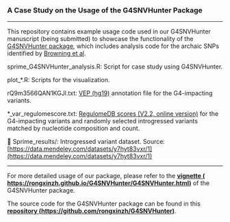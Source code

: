 ### A Case Study on the Usage of the G4SNVHunter Package

***

This repository contains example usage code used in our G4SNVHunter 
manuscript (being submitted) to showcase the functionality 
of the [G4SNVHunter package](https://github.com/rongxinzh/G4SNVHunter), 
which includes analysis code for the archaic SNPs identified by 
[Browning  et al](https://doi.org/10.1016/j.cell.2018.02.031).

sprime_G4SNVHunter_analysis.R: Script for case study using G4SNVHunter.

plot_*.R: Scripts for the visualization.

rQ9m3566QAN1KGJl.txt: [VEP (hg19)](https://grch37.ensembl.org/Tools/VEP) annotation file for the G4-impacting variants.

*_var_regulomescore.txt: [RegulomeDB scores (V2.2, online version)](https://regulomedb.org/regulome-search/) 
for the G4-impacting variants and randomly selected introgressed variants matched by 
nucleotide composition and count.

📁 Sprime_results/: Introgressed variant dataset. Source: [https://data.mendeley.com/datasets/y7hyt83vxr/1](https://data.mendeley.com/datasets/y7hyt83vxr/1)

***

For more detailed usage of our package, please refer to the **[vignette (
https://rongxinzh.github.io/G4SNVHunter/G4SNVHunter.html)](
https://rongxinzh.github.io/G4SNVHunter/G4SNVHunter.html)** of
the G4SNVHunter package.

The source code for the G4SNVHunter package can be found in 
this **[repository (https://github.com/rongxinzh/G4SNVHunter)](
https://github.com/rongxinzh/G4SNVHunter)**.
